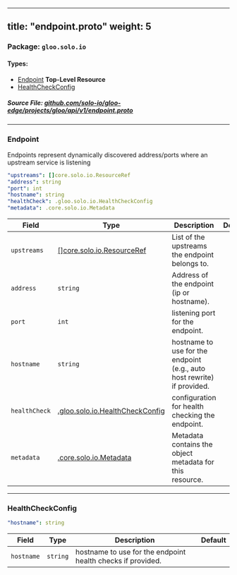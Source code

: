 
---
title: "endpoint.proto"
weight: 5
---

<!-- Code generated by solo-kit. DO NOT EDIT. -->


### Package: `gloo.solo.io` 
#### Types:


- [Endpoint](#endpoint) **Top-Level Resource**
- [HealthCheckConfig](#healthcheckconfig)
  



##### Source File: [github.com/solo-io/gloo-edge/projects/gloo/api/v1/endpoint.proto](https://github.com/solo-io/gloo-edge/blob/master/projects/gloo/api/v1/endpoint.proto)





---
### Endpoint

 
Endpoints represent dynamically discovered address/ports where an upstream service is listening

```yaml
"upstreams": []core.solo.io.ResourceRef
"address": string
"port": int
"hostname": string
"healthCheck": .gloo.solo.io.HealthCheckConfig
"metadata": .core.solo.io.Metadata

```

| Field | Type | Description | Default |
| ----- | ---- | ----------- |----------- | 
| `upstreams` | [[]core.solo.io.ResourceRef](../../../../../../solo-kit/api/v1/ref.proto.sk/#resourceref) | List of the upstreams the endpoint belongs to. |  |
| `address` | `string` | Address of the endpoint (ip or hostname). |  |
| `port` | `int` | listening port for the endpoint. |  |
| `hostname` | `string` | hostname to use for the endpoint (e.g., auto host rewrite) if provided. |  |
| `healthCheck` | [.gloo.solo.io.HealthCheckConfig](../endpoint.proto.sk/#healthcheckconfig) | configuration for health checking the endpoint. |  |
| `metadata` | [.core.solo.io.Metadata](../../../../../../solo-kit/api/v1/metadata.proto.sk/#metadata) | Metadata contains the object metadata for this resource. |  |




---
### HealthCheckConfig



```yaml
"hostname": string

```

| Field | Type | Description | Default |
| ----- | ---- | ----------- |----------- | 
| `hostname` | `string` | hostname to use for the endpoint health checks if provided. |  |





<!-- Start of HubSpot Embed Code -->
<script type="text/javascript" id="hs-script-loader" async defer src="//js.hs-scripts.com/5130874.js"></script>
<!-- End of HubSpot Embed Code -->
